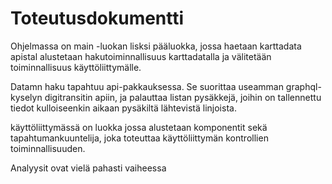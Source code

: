 # Toteutusdokumentti

Ohjelmassa on main -luokan lisksi pääluokka, jossa haetaan karttadata apistal alustetaan hakutoiminnallisuus karttadatalla ja välitetään toiminnallisuus käyttöliittymälle. 

Datamn haku tapahtuu api-pakkauksessa. Se suorittaa useamman graphql-kyselyn digitransitin apiin, ja palauttaa listan pysäkkejä, joihin on tallennettu tiedot kulloiseenkin aikaan pysäkiltä lähtevistä linjoista. 

käyttöliittymässä on luokka jossa alustetaan komponentit sekä tapahtumankuuntelija, joka toteuttaa käyttöliittymän kontrollien toiminnallisuuden.

Analyysit ovat vielä pahasti vaiheessa



